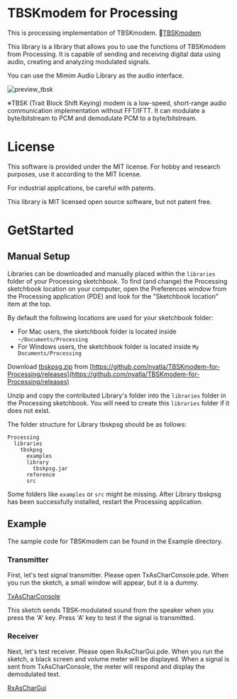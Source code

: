 # TBSKmodem for Processing



This is processing implementation of TBSKmodem.
🐓[TBSKmodem](https://github.com/nyatla/TBSKmodem/)

This library is a library that allows you to use the functions of TBSKmodem from Processing. It is capable of sending and receiving digital data using audio, creating and analyzing modulated signals.

You can use the Mimim Audio Library as the audio interface.

![preview_tbsk](https://user-images.githubusercontent.com/2483108/220582436-044b8beb-1ff2-4813-9910-4306f26b7251.png)


※TBSK (Trait Block Shift Keying) modem is a low-speed, short-range audio communication implementation without FFT/IFTT.
It can modulate a byte/bitstream to PCM  and demodulate PCM to a byte/bitstream.


# License

This software is provided under the MIT license. For hobby and research purposes, use it according to the MIT license.

For industrial applications, be careful with patents.

This library is MIT licensed open source software, but not patent free.


# GetStarted

## Manual Setup
Libraries can be downloaded and manually placed within the `libraries` folder of your Processing sketchbook. To find (and change) the Processing sketchbook location on your computer, open the Preferences window from the Processing application (PDE) and look for the "Sketchbook location" item at the top.

By default the following locations are used for your sketchbook folder: 
  * For Mac users, the sketchbook folder is located inside `~/Documents/Processing` 
  * For Windows users, the sketchbook folder is located inside `My Documents/Processing`

Download [tbskpsg.zip](https://github.com/nyatla/TBSKmodem-for-Processing/releases) from [https://github.com/nyatla/TBSKmodem-for-Processing/releases](https://github.com/nyatla/TBSKmodem-for-Processing/releases)

Unzip and copy the contributed Library's folder into the `libraries` folder in the Processing sketchbook. You will need to create this `libraries` folder if it does not exist.

The folder structure for Library tbskpsg should be as follows:

```
Processing
  libraries
    tbskpsg
      examples
      library
        tbskpsg.jar
      reference
      src
```
             
Some folders like `examples` or `src` might be missing. After Library tbskpsg has been successfully installed, restart the Processing application.


## Example
The sample code for TBSKmodem can be found in the Example directory.

### Transmitter
First, let's test signal transmitter. Please open TxAsCharConsole.pde. When you run the sketch, a small window will appear, but it is a dummy.

[TxAsCharConsole](https://github.com/nyatla/TBSKmodem-for-Processing/tree/master/examples/Modem/TxAsCharConsole/TxAsCharConsole.pde)

This sketch sends TBSK-modulated sound from the speaker when you press the 'A' key. Press 'A' key to test if the signal is transmitted.

### Receiver
Next, let's test receiver. Please open RxAsCharGui.pde. When you run the sketch, a black screen and volume meter will be displayed. When a signal is sent from TxAsCharConsole, the meter will respond and display the demodulated text.

[RxAsCharGui](https://github.com/nyatla/TBSKmodem-for-Processing/blob/master/examples/Modem/RxAsCharGui/RxAsCharGui.pde)
